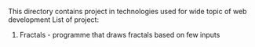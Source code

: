 This directory contains project in technologies used for wide topic of web development
List of project:
1. Fractals - programme that draws fractals based on few inputs
